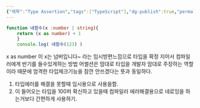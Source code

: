 ```yaml
---
{"제목":"Type Assertion","tags":["TypeScript"],"dg-publish":true,"permalink":"/공부/TypeScript/Type Assertion/","dgPassFrontmatter":true,"updated":"2025-04-11T22:08:22.848+09:00"}
---
```


```ts
function 내함수(x :number | string){ 
	return (x as number) + 1 
	} 
	console.log( 내함수(123) )
```

x as number 이 x는 넘버입니다~ 라는 임시방편느낌으로 타입을 확정 지어서 컴파일러에게 반기를 들수있게하는 방법 어썰션은 맘대로 타입을 개발자 맘대로 주장하는 역할이라 때문에 엄격한 타입체크기능을 잠깐 안쓰겠다는 뜻과 동일하다.

1. 타입에러를 해결을 못할때 임시용으로 사용을함.
2. 이 들어오는 타입을 100퍼 확신하고 있을때 컴파일러 에러해결용으로 네로잉을 하는거보다 간편하게 사용하기.